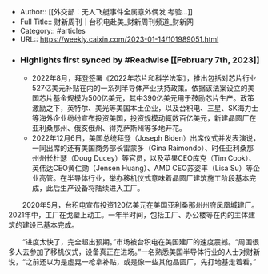 - Author:: [[外交部：无人飞艇事件全属意外偶发 考验...]]
- Full Title:: 财新周刊｜台积电赴美_财新周刊频道_财新网
- Category:: #articles
- URL:: https://weekly.caixin.com/2023-01-14/101989051.html
- ### Highlights first synced by #Readwise [[February 7th, 2023]]
    - 2022年8月，拜登签署《2022年芯片和科学法案》，推出包括对芯片行业527亿美元补贴在内的一系列半导体产业扶持政策。依据该法案设立的美国芯片基金规模为500亿美元，其中390亿美元用于鼓励芯片生产。政策激励之下，英特尔、美光等美国本土企业，以及台积电、三星、SK海力士等海外企业纷纷宣布投资美国，投资规模动辄数百亿美元，新建晶圆厂在亚利桑那州、俄亥俄州、得克萨斯州等多地开花。
    - 2022年12月6日，美国总统拜登（Joseph Biden）出席仪式并发表演说，一同出席的还有美国商务部长雷蒙多（Gina Raimondo）、时任亚利桑那州州长杜瑟（Doug Ducey）等官员，以及苹果CEO库克（Tim Cook）、英伟达CEO黄仁勋（Jensen Huang）、AMD CEO苏姿丰（Lisa Su）等企业高管。在半导体行业，举办移机仪式意味着晶圆厂建筑施工阶段基本完成，此后生产设备将陆续进入工厂。

　　2020年5月，台积电宣布投资120亿美元在美国亚利桑那州州府凤凰城建厂。2021年中，工厂在戈壁上动工。一年半时间，包括工厂、办公楼等在内的主体建筑的建设已基本完成。

　　“进度太快了，完全超出预期。”市场被台积电在美国建厂的速度震撼。“周围很多人去参加了移机仪式，设备真正在进场。”一名熟悉美国半导体行业的人士对财新说，“之前还以为是虚晃一枪拿补贴，或是像一些其他晶圆厂，先打地基走着看。”
